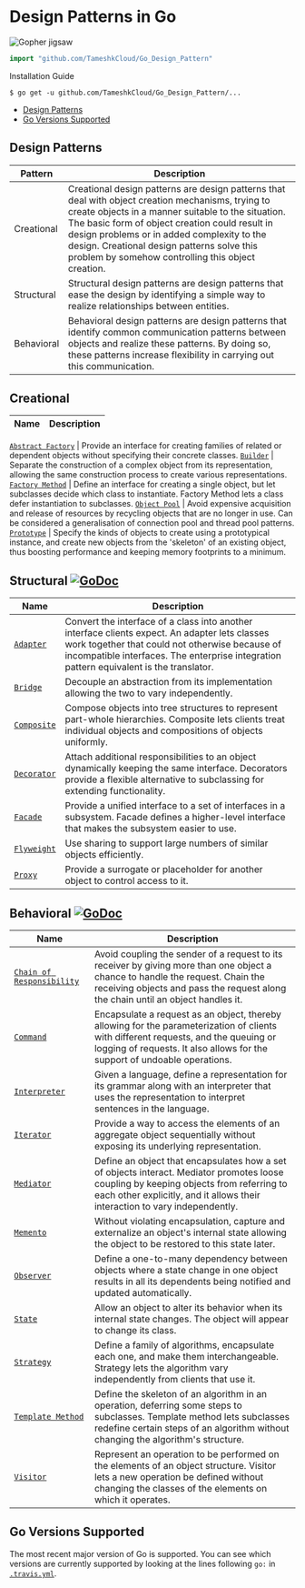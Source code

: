 # Design Patterns in Go

![Gopher jigsaw](jigsaw.png)

``` go
import "github.com/TameshkCloud/Go_Design_Pattern"
```

Installation Guide

```
$ go get -u github.com/TameshkCloud/Go_Design_Pattern/...
```

 * [Design Patterns](#design-patterns)
 * [Go Versions Supported](#go-versions-supported)

## Design Patterns

Pattern    | Description
-----------|------------
Creational | Creational design patterns are design patterns that deal with object creation mechanisms, trying to create objects in a manner suitable to the situation. The basic form of object creation could result in design problems or in added complexity to the design. Creational design patterns solve this problem by somehow controlling this object creation.
Structural | Structural design patterns are design patterns that ease the design by identifying a simple way to realize relationships between entities.
Behavioral | Behavioral design patterns are design patterns that identify common communication patterns between objects and realize these patterns. By doing so, these patterns increase flexibility in carrying out this communication.

## Creational

Name       | Description                               
-----------|-------------------------------------------

[`Abstract Factory`](./creational/abstract_factory.go) | Provide an interface for creating families of related or dependent objects without specifying their concrete classes.
[`Builder`](./creational/builder.go) | Separate the construction of a complex object from its representation, allowing the same construction process to create various representations.
[`Factory Method`](./creational/factory_method.go) | Define an interface for creating a single object, but let subclasses decide which class to instantiate. Factory Method lets a class defer instantiation to subclasses.
[`Object Pool`](./creational/object_pool.go) | Avoid expensive acquisition and release of resources by recycling objects that are no longer in use. Can be considered a generalisation of connection pool and thread pool patterns.
[`Prototype`](./creational/prototype.go) | Specify the kinds of objects to create using a prototypical instance, and create new objects from the 'skeleton' of an existing object, thus boosting performance and keeping memory footprints to a minimum.

## Structural [![GoDoc](https://godoc.org/github.com/bvwells/go-patterns/structural?status.svg)](https://godoc.org/github.com/bvwells/go-patterns/structutal)

Name       | Description                               
-----------|-------------------------------------------
[`Adapter`](./structural/adapter.go) | Convert the interface of a class into another interface clients expect. An adapter lets classes work together that could not otherwise because of incompatible interfaces. The enterprise integration pattern equivalent is the translator.
[`Bridge`](./structural/bridge.go) | Decouple an abstraction from its implementation allowing the two to vary independently.
[`Composite`](./structural/composite.go) | Compose objects into tree structures to represent part-whole hierarchies. Composite lets clients treat individual objects and compositions of objects uniformly.
[`Decorator`](./structural/decorator.go) | Attach additional responsibilities to an object dynamically keeping the same interface. Decorators provide a flexible alternative to subclassing for extending functionality.
[`Facade`](./structural/facade.go) | Provide a unified interface to a set of interfaces in a subsystem. Facade defines a higher-level interface that makes the subsystem easier to use.
[`Flyweight`](./structural/flyweight.go) | Use sharing to support large numbers of similar objects efficiently.
[`Proxy`](./structural/proxy.go) | Provide a surrogate or placeholder for another object to control access to it.

## Behavioral [![GoDoc](https://godoc.org/github.com/bvwells/go-patterns/behavioral?status.svg)](https://godoc.org/github.com/bvwells/go-patterns/behavioral)

Name       | Description                               
-----------|-------------------------------------------
[`Chain of Responsibility`](./behavioral/chain_of_responsibility.go) | Avoid coupling the sender of a request to its receiver by giving more than one object a chance to handle the request. Chain the receiving objects and pass the request along the chain until an object handles it.
[`Command`](./behavioral/command.go) | Encapsulate a request as an object, thereby allowing for the parameterization of clients with different requests, and the queuing or logging of requests. It also allows for the support of undoable operations.
[`Interpreter`](./behavioral/interpreter.go) | Given a language, define a representation for its grammar along with an interpreter that uses the representation to interpret sentences in the language.
[`Iterator`](./behavioral/iterator.go) | Provide a way to access the elements of an aggregate object sequentially without exposing its underlying representation.
[`Mediator`](./behavioral/mediator.go) | Define an object that encapsulates how a set of objects interact. Mediator promotes loose coupling by keeping objects from referring to each other explicitly, and it allows their interaction to vary independently.
[`Memento`](./behavioral/memento.go) | Without violating encapsulation, capture and externalize an object's internal state allowing the object to be restored to this state later.
[`Observer`](./behavioral/observer.go) | Define a one-to-many dependency between objects where a state change in one object results in all its dependents being notified and updated automatically.
[`State`](./behavioral/state.go) | Allow an object to alter its behavior when its internal state changes. The object will appear to change its class.
[`Strategy`](./behavioral/strategy.go) | Define a family of algorithms, encapsulate each one, and make them interchangeable. Strategy lets the algorithm vary independently from clients that use it.
[`Template Method`](./behavioral/template_method.go) | Define the skeleton of an algorithm in an operation, deferring some steps to subclasses. Template method lets subclasses redefine certain steps of an algorithm without changing the algorithm's structure.
[`Visitor`](./behavioral/visitor.go) | Represent an operation to be performed on the elements of an object structure. Visitor lets a new operation be defined without changing the classes of the elements on which it operates.

## Go Versions Supported

The most recent major version of Go is supported. You can see which versions are
currently supported by looking at the lines following `go:` in
[`.travis.yml`](.travis.yml).

[creational-ref]: https://godoc.org/github.com/bvwells/go-patterns/creational
[structural-ref]: https://godoc.org/github.com/bvwells/go-patterns/structural
[behavioral-ref]: https://godoc.org/github.com/bvwells/go-patterns/behavioral
